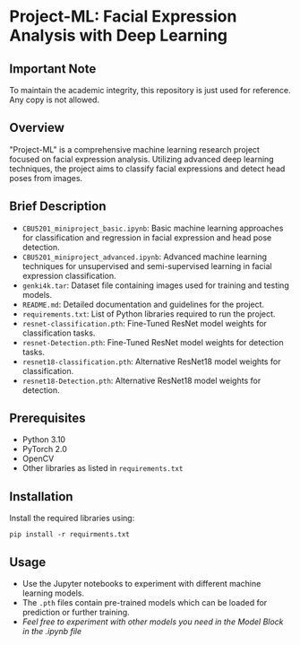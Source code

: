# Project-ML: Facial Expression Analysis with Deep Learning

## Important Note

To maintain the academic integrity, this repository is just used for reference. Any copy is not allowed.

## Overview
"Project-ML" is a comprehensive machine learning research project focused on facial expression analysis. Utilizing advanced deep learning techniques, the project aims to classify facial expressions and detect head poses from images.

## Brief Description

- `CBU5201_miniproject_basic.ipynb`: Basic machine learning approaches for classification and regression in facial expression and head pose detection.
- `CBU5201_miniproject_advanced.ipynb`: Advanced machine learning techniques for unsupervised and semi-supervised learning in facial expression classification.
- `genki4k.tar`: Dataset file containing images used for training and testing models.
- `README.md`: Detailed documentation and guidelines for the project.
- `requirements.txt`: List of Python libraries required to run the project.
- `resnet-classification.pth`: Fine-Tuned ResNet model weights for classification tasks.
- `resnet-Detection.pth`: Fine-Tuned ResNet model weights for detection tasks.
- `resnet18-classification.pth`: Alternative ResNet18 model weights for classification.
- `resnet18-Detection.pth`: Alternative ResNet18 model weights for detection.

## Prerequisites
- Python 3.10
- PyTorch 2.0
- OpenCV
- Other libraries as listed in `requirements.txt`

## Installation
Install the required libraries using:
```
pip install -r requirments.txt
```

## Usage
- Use the Jupyter notebooks to experiment with different machine learning models.
- The `.pth` files contain pre-trained models which can be loaded for prediction or further training.
- *Feel free to experiment with other models you need in the Model Block in the .ipynb file*



